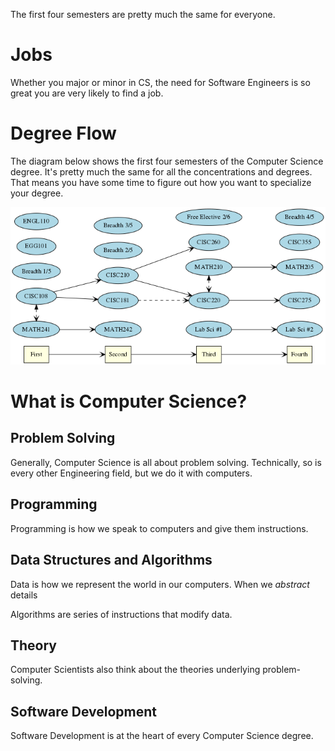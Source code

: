 The first four semesters are pretty much the same for everyone.

# Jobs

Whether you major or minor in CS, the need for Software Engineers is so great you are very likely to find a job.


# Degree Flow

The diagram below shows the first four semesters of the Computer Science degree.
It's pretty much the same for all the concentrations and degrees.
That means you have some time to figure out how you want to specialize your degree.

![images/cs_core.png](images/cs_core.png)

# What is Computer Science?

## Problem Solving

Generally, Computer Science is all about problem solving.
Technically, so is every other Engineering field, but we do it with computers.

## Programming

Programming is how we speak to computers and give them instructions.

## Data Structures and Algorithms

Data is how we represent the world in our computers. When we *abstract* details

Algorithms are series of instructions that modify data.

## Theory

Computer Scientists also think about the theories underlying problem-solving.

## Software Development 

Software Development is at the heart of every Computer Science degree.

